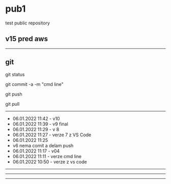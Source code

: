 # pub1

test public repository

## v15 pred aws

--------------------------------------------------------------------------------
## git
git status

git commit -a  -m "cmd line"

git push

git pull

--------------------------------------------------------------------------------
- 06.01.2022 11:42 - v10
- 06.01.2022 11:39 - v9 final
- 06.01.2022 11:29 - v 8
- 06.01.2022 11:27 - verze 7 z VS Code
- 06.01.2022 11:25
- v6 nema comit a delam push
- 06.01.2022 11:17 - v04
- 06.01.2022 11:11 - verze cmd line
- 06.01.2022 10:50 - verze z vs code
--------------------------------------------------------------------------------
--------------------------------------------------------------------------------
--------------------------------------------------------------------------------
